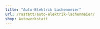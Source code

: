 ```yaml
---
title: "Auto-Elektrik Lachenmeier"
url: /rastatt/auto-elektrik-lachenmeier/
shop: Autowerkstatt
---
```

